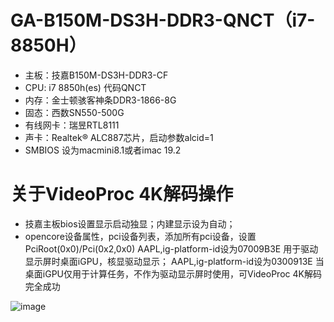 # GA-B150M-DS3H-DDR3-QNCT（i7-8850H）
+ 主板：技嘉B150M-DS3H-DDR3-CF
+ CPU:  i7 8850h(es) 代码QNCT
+ 内存：金士顿骇客神条DDR3-1866-8G
+ 固态：西数SN550-500G
+ 有线网卡：瑞昱RTL8111
+ 声卡：Realtek® ALC887芯片，启动参数alcid=1
+ SMBIOS 设为macmini8.1或者imac 19.2
# 关于VideoProc 4K解码操作
+ 技嘉主板bios设置显示启动独显；内建显示设为自动；
+ opencore设备属性，pci设备列表，添加所有pci设备，设置PciRoot(0x0)/Pci(0x2,0x0)  AAPL,ig-platform-id设为07009B3E	用于驱动显示屏时桌面iGPU，核显驱动显示；
AAPL,ig-platform-id设为0300913E	当桌面iGPU仅用于计算任务，不作为驱动显示屏时使用，可VideoProc 4K解码完全成功

![image](https://github.com/github-wang/GA-B150M-DS3H-DDR3-QNCT-i7-8850H-OP/blob/main/RX560%E6%98%BE%E7%A4%BA%EF%BC%8CUHD630%E5%8A%A0%E9%80%9F.png)
